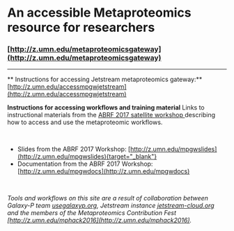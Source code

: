# An accessible Metaproteomics resource for researchers
### [http://z.umn.edu/metaproteomicsgateway](http://z.umn.edu/metaproteomicsgateway)

--------------------------------------------------------------------------
** Instructions for accessing Jetstream metaproteomics gateway:**
[http://z.umn.edu/accessmpgwjetstream](http://z.umn.edu/accessmpgwjetstream)

**Instructions for accessing workflows and training material**
Links to instructional materials from the [ABRF 2017 satellite workshop 
](http://conf.abrf.org/archives/abrf2017/satellite-workshops.html) describing how to access and use the 
metaproteomic workflows.

<br />

- Slides from the ABRF 2017 Workshop: [http://z.umn.edu/mpgwslides](http://z.umn.edu/mpgwslides){target="_blank"}
- Documentation from the ABRF 2017 Workshop: [http://z.umn.edu/mpgwdocs](http://z.umn.edu/mpgwdocs)

<br />

_Tools and workflows on this site are a result of collaboration between Galaxy-P team
[usegalaxyp.org](http://usegalaxyp.org), Jetstream instance [jetstream-cloud.org](http://jetstream-cloud.org) and the members of
the Metaproteomics Contribution Fest [http://z.umn.edu/mphack2016](http://z.umn.edu/mphack2016)._



